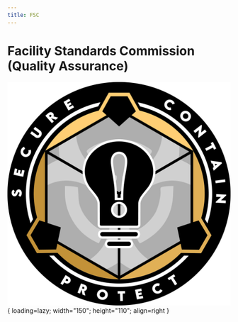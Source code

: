 ```yaml
---
title: FSC
---
```


# Facility Standards Commission (Quality Assurance)

![FSC Logo](images/logo.png){ loading=lazy; width="150"; height="110"; align=right }